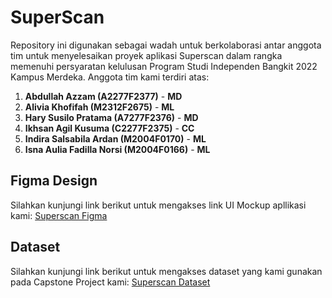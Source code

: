 # SuperScan
Repository ini digunakan sebagai wadah untuk berkolaborasi antar anggota tim untuk menyelesaikan proyek aplikasi Superscan dalam rangka memenuhi persyaratan kelulusan Program Studi Independen Bangkit 2022 Kampus Merdeka. Anggota tim kami terdiri atas:
1. **Abdullah Azzam (A2277F2377)** - **MD**
2. **Alivia Khofifah (M2312F2675)** - **ML**
3. **Hary Susilo Pratama (A7277F2376)** - **MD**
4. **Ikhsan Agil Kusuma (C2277F2375)** - **CC**
5. **Indira Salsabila Ardan (M2004F0170)** - **ML**
6. **Isna Aulia Fadilla Norsi (M2004F0166)** - **ML**

## Figma Design
Silahkan kunjungi link berikut untuk mengakses link UI Mockup apllikasi kami: [Superscan Figma](https://www.figma.com/file/xJhT0DMOEG5H9X4USQXLkC/SuperScan?node-id=0%3A1)

## Dataset
Silahkan kunjungi link berikut untuk mengakses dataset yang kami gunakan pada Capstone Project kami: [Superscan Dataset](https://drive.google.com/drive/folders/1fiG3rScaJnNCW8a3iNYP0g2QJwKM7IhC?usp=sharing)
